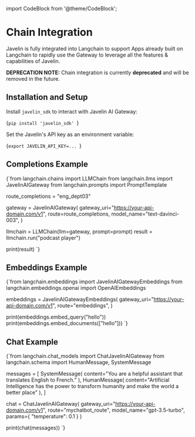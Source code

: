 import CodeBlock from '@theme/CodeBlock';

# Chain Integration 
Javelin is fully integrated into Langchain to support Apps already built on Langchain to rapidly use the Gateway to leverage all the features & capabilities of Javelin.  

**DEPRECATION NOTE:** Chain integration is currently **deprecated** and will be removed in the future.

## Installation and Setup
Install `javelin_sdk` to interact with Javelin AI Gateway:

<CodeBlock
  language="python">
  {`pip install 'javelin_sdk'
`}
</CodeBlock>

Set the Javelin's API key as an environment variable:

<CodeBlock
  language="python">
  {`export JAVELIN_API_KEY=...
`}
</CodeBlock>

## Completions Example
<CodeBlock
  language="python"
  title="LangChain Example with JavelinAIGateway"
  showLineNumbers>
  {`from langchain.chains import LLMChain
from langchain.llms import JavelinAIGateway
from langchain.prompts import PromptTemplate

route_completions = "eng_dept03"

gateway = JavelinAIGateway(
    gateway_uri="https://your-api-domain.com/v1", 
    route=route_completions,
    model_name="text-davinci-003",
)

llmchain = LLMChain(llm=gateway, prompt=prompt)
result = llmchain.run("podcast player")

print(result)
`}
</CodeBlock>

## Embeddings Example
<CodeBlock
  language="python"
  title="LangChain JavelinAIGatewayEmbeddings Example"
  showLineNumbers>
  {`from langchain.embeddings import JavelinAIGatewayEmbeddings
from langchain.embeddings.openai import OpenAIEmbeddings

embeddings = JavelinAIGatewayEmbeddings(
    gateway_uri="https://your-api-domain.com/v1", 
    route="embeddings",
)

print(embeddings.embed_query("hello"))
print(embeddings.embed_documents(["hello"]))
`}
</CodeBlock>

## Chat Example
<CodeBlock
  language="python"
  title="LangChain ChatJavelinAIGateway Example"
  showLineNumbers>
  {`from langchain.chat_models import ChatJavelinAIGateway
from langchain.schema import HumanMessage, SystemMessage

messages = [
    SystemMessage(
        content="You are a helpful assistant that translates English to French."
    ),
    HumanMessage(
        content="Artificial Intelligence has the power to transform humanity and make the world a better place"
    ),
]

chat = ChatJavelinAIGateway(
    gateway_uri="https://your-api-domain.com/v1", 
    route="mychatbot_route",
    model_name="gpt-3.5-turbo",
    params={
        "temperature": 0.1
    }
)

print(chat(messages))
`}
</CodeBlock>


